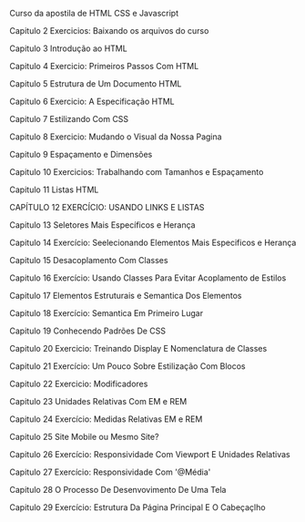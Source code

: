  Curso da apostila de HTML CSS e Javascript 

 Capitulo 2 Exercicios: Baixando os arquivos do curso

 Capitulo 3 Introdução ao HTML 

 Capitulo 4 Exercicio: Primeiros Passos Com HTML

 Capitulo 5 Estrutura de Um Documento HTML

 Capitulo 6 Exercicio: A Especificação HTML
 
 Capitulo 7 Estilizando Com CSS

 Capitulo 8 Exercicio: Mudando o Visual da Nossa Pagina

 Capitulo 9 Espaçamento e Dimensões

 Capitulo 10 Exercicios: Trabalhando com Tamanhos e Espaçamento

 Capitulo 11 Listas HTML

 CAPÍTULO 12 EXERCÍCIO: USANDO LINKS E LISTAS 

 Capitulo 13 Seletores Mais Específicos e Herança

 Capitulo 14 Exercício: Seelecionando Elementos Mais Especificos e Herança

 Capitulo 15 Desacoplamento Com Classes

 Capitulo 16 Exercício: Usando Classes Para Evitar Acoplamento de Estilos

 Capitulo 17 Elementos Estruturais e Semantica Dos Elementos

 Capitulo 18 Exercício: Semantica Em Primeiro Lugar

 Capitulo 19 Conhecendo Padrões De CSS

 Capitulo 20 Exercicio: Treinando Display E Nomenclatura de Classes 

 Capitulo 21 Exercício: Um Pouco Sobre Estilização Com Blocos

 Capitulo 22 Exercicio: Modificadores

 Capitulo 23 Unidades Relativas Com EM e REM

 Capitulo 24 Exercício: Medidas Relativas EM e REM

 Capitulo 25 Site Mobile ou Mesmo Site?

 Capitulo 26 Exercício: Responsividade Com Viewport E Unidades Relativas

 Capitulo 27 Exercício: Responsividade Com '@Média'

 Capitulo 28 O Processo De Desenvovimento De Uma Tela

 Capitulo 29 Exercício: Estrutura Da Página Principal E O Cabeçaçlho 




 